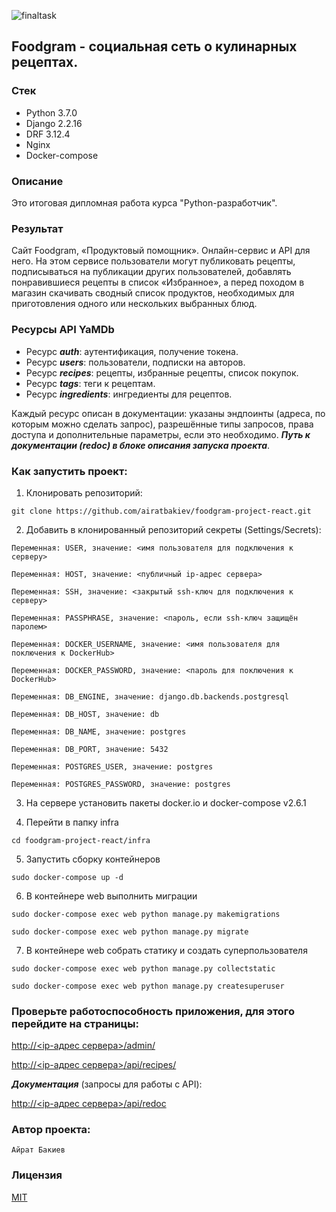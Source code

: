 ![finaltask](https://github.com/airatbakiev/foodgram-project-react/actions/workflows/main.yml/badge.svg)

## Foodgram - социальная сеть о кулинарных рецептах.

### Стек

- Python 3.7.0
- Django 2.2.16
- DRF 3.12.4
- Nginx
- Docker-compose

### Описание

Это итоговая дипломная работа курса "Python-разработчик".

### Результат

 Cайт Foodgram, «Продуктовый помощник». Онлайн-сервис и API для него. На этом сервисе пользователи могут публиковать рецепты, подписываться на публикации других пользователей, добавлять понравившиеся рецепты в список «Избранное», а перед походом в магазин скачивать сводный список продуктов, необходимых для приготовления одного или нескольких выбранных блюд.

### Ресурсы API YaMDb

- Ресурс ***auth***: аутентификация, получение токена.
- Ресурс ***users***: пользователи, подписки на авторов.
- Ресурс ***recipes***: рецепты, избранные рецепты, список покупок.
- Ресурс ***tags***: теги к рецептам.
- Ресурс ***ingredients***: ингредиенты для рецептов.

Каждый ресурс описан в документации: указаны эндпоинты (адреса, по которым можно сделать запрос), разрешённые типы запросов, права доступа и дополнительные параметры, если это необходимо.
***Путь к документации (redoc) в блоке описания запуска проекта***.

### Как запустить проект:

1. Клонировать репозиторий:

```
git clone https://github.com/airatbakiev/foodgram-project-react.git
```

2. Добавить в клонированный репозиторий секреты (Settings/Secrets):

```
Переменная: USER, значение: <имя пользователя для подключения к серверу>
```
```
Переменная: HOST, значение: <публичный ip-адрес сервера>
```
```
Переменная: SSH, значение: <закрытый ssh-ключ для подключения к серверу>
```
```
Переменная: PASSPHRASE, значение: <пароль, если ssh-ключ защищён паролем>
```
```
Переменная: DOCKER_USERNAME, значение: <имя пользователя для поключения к DockerHub>
```
```
Переменная: DOCKER_PASSWORD, значение: <пароль для поключения к DockerHub>
```
```
Переменная: DB_ENGINE, значение: django.db.backends.postgresql
```
```
Переменная: DB_HOST, значение: db
```
```
Переменная: DB_NAME, значение: postgres
```
```
Переменная: DB_PORT, значение: 5432
```
```
Переменная: POSTGRES_USER, значение: postgres
```
```
Переменная: POSTGRES_PASSWORD, значение: postgres
```

3. На сервере установить пакеты docker.io и docker-compose v2.6.1

4. Перейти в папку infra
```
cd foodgram-project-react/infra
```

5. Запустить сборку контейнеров
```
sudo docker-compose up -d
```

6. В контейнере web выполнить миграции
```
sudo docker-compose exec web python manage.py makemigrations
```
```
sudo docker-compose exec web python manage.py migrate
```

7. В контейнере web собрать статику и создать суперпользователя

```
sudo docker-compose exec web python manage.py collectstatic
```
```
sudo docker-compose exec web python manage.py createsuperuser
```

### Проверьте работоспособность приложения, для этого перейдите на страницы:

[http://<ip-адрес сервера>/admin/](http://51.250.101.69/admin/)

[http://<ip-адрес сервера>/api/recipes/](http://51.250.101.69/)

***Документация*** (запросы для работы с API):

[http://<ip-адрес сервера>/api/redoc](http://51.250.101.69/api/docs/)


### Автор проекта:

```
Айрат Бакиев
```

### Лицензия

[MIT](./LICENSE)